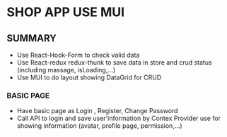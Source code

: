 # SHOP APP USE MUI


## SUMMARY
- Use React-Hook-Form to check valid data
- Use React-redux redux-thunk to save data in store and crud status (including massage, isLoading,...)
- Use MUI to do layout showing DataGrid for CRUD




### BASIC PAGE
- Have basic page as Login , Register, Change Password
- Call API to login and save user'information by Contex Provider use for showing information (avatar, profile page, permission,...)


